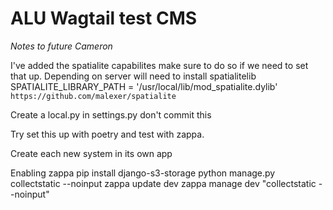 # ALU Wagtail test CMS
_Notes to future Cameron_

I've added the spatialite capabilites make sure to do so if we need to set that up.
Depending on server will need to install spatialitelib
SPATIALITE_LIBRARY_PATH = '/usr/local/lib/mod_spatialite.dylib'
`https://github.com/malexer/spatialite`

Create a local.py in settings.py don't commit this

Try set this up with poetry and test with zappa.

Create each new system in its own app

Enabling zappa 
pip install django-s3-storage
python manage.py collectstatic --noinput
zappa update dev
zappa manage dev "collectstatic --noinput"